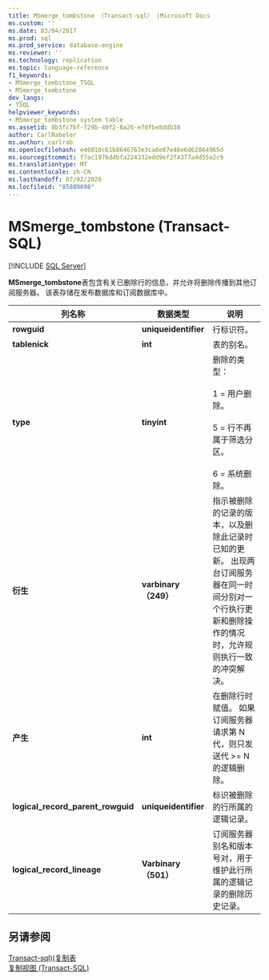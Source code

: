 ```yaml
---
title: MSmerge_tombstone （Transact-sql） |Microsoft Docs
ms.custom: ''
ms.date: 03/04/2017
ms.prod: sql
ms.prod_service: database-engine
ms.reviewer: ''
ms.technology: replication
ms.topic: language-reference
f1_keywords:
- MSmerge_tombstone_TSQL
- MSmerge_tombstone
dev_langs:
- TSQL
helpviewer_keywords:
- MSmerge_tombstone system table
ms.assetid: 8b3fc7bf-729b-40f2-8a26-e7dfbe8ddb38
author: CarlRabeler
ms.author: carlrab
ms.openlocfilehash: e46010c61b8646763e3ca8e07e46e6d62864965d
ms.sourcegitcommit: f7ac1976d4bfa224332edd9ef2f4377a4d55a2c9
ms.translationtype: MT
ms.contentlocale: zh-CN
ms.lasthandoff: 07/02/2020
ms.locfileid: "85889698"
---
```

# <a name="msmerge_tombstone-transact-sql"></a>MSmerge_tombstone (Transact-SQL)
[!INCLUDE [SQL Server](../../includes/applies-to-version/sqlserver.md)]

  **MSmerge_tombstone**表包含有关已删除行的信息，并允许将删除传播到其他订阅服务器。 该表存储在发布数据库和订阅数据库中。  
  
|列名称|数据类型|说明|  
|-----------------|---------------|-----------------|  
|**rowguid**|**uniqueidentifier**|行标识符。|  
|**tablenick**|**int**|表的别名。|  
|**type**|**tinyint**|删除的类型：<br /><br /> 1 = 用户删除。<br /><br /> 5 = 行不再属于筛选分区。<br /><br /> 6 = 系统删除。|  
|**衍生**|**varbinary （249）**|指示被删除的记录的版本，以及删除此记录时已知的更新。 出现两台订阅服务器在同一时间分别对一个行执行更新和删除操作的情况时，允许规则执行一致的冲突解决。|  
|**产生**|**int**|在删除行时赋值。 如果订阅服务器请求第 N 代，则只发送代 >= N 的逻辑删除。|  
|**logical_record_parent_rowguid**|**uniqueidentifier**|标识被删除的行所属的逻辑记录。|  
|**logical_record_lineage**|**Varbinary （501）**|订阅服务器别名和版本号对，用于维护此行所属的逻辑记录的删除历史记录。|  
  
## <a name="see-also"></a>另请参阅  
 [Transact-sql&#41;&#40;复制表](../../relational-databases/system-tables/replication-tables-transact-sql.md)   
 [复制视图 (Transact-SQL)](../../relational-databases/system-views/replication-views-transact-sql.md)  
  
  
